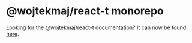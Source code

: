 # @wojtekmaj/react-t monorepo

Looking for the @wojtekmaj/react-t documentation? It can now be found [here](packages/react-t/README.md).
